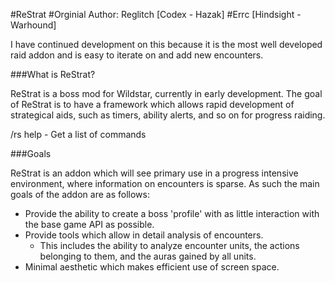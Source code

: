#ReStrat
#Orginial Author: Reglitch [Codex - Hazak]
#Errc [Hindsight - Warhound]

I have continued development on this because it is the most well developed raid addon and is easy to iterate on and add new encounters.

###What is ReStrat?

ReStrat is a boss mod for Wildstar, currently in early development. The goal of ReStrat is to have a framework which allows rapid development of strategical aids, such as timers, ability alerts, and so on for progress raiding. 

/rs help - Get a list of commands

###Goals

ReStrat is an addon which will see primary use in a progress intensive environment, where information on encounters is sparse. As such the main goals of the addon are as follows:

- Provide the ability to create a boss 'profile' with as little interaction with the base game API as possible.
- Provide tools which allow in detail analysis of encounters.
    - This includes the ability to analyze encounter units,  the actions belonging to them, and the auras gained by all      units.
- Minimal aesthetic which makes efficient use of screen space.
